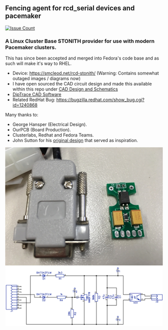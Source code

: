 ## Fencing agent for rcd_serial devices and pacemaker

[![Issue Count](https://codeclimate.com/github/sammcj/fence_rcd_serial/badges/issue_count.svg)](https://codeclimate.com/github/sammcj/fence_rcd_serial)

### A Linux Cluster Base STONITH provider for use with modern Pacemaker clusters.

This has since been accepted and merged into Fedora's code base and as such will make it's way to RHEL.

- Device: https://smcleod.net/rcd-stonith/ (Warning: Contains somewhat outaged images / diagrams now)
- I have open sourced the CAD circuit design and made this available within this repo under 
[CAD Design and Schematics](CAD/STONTH_CAD_DESIGN_V3)
- [DipTrace CAD Software](http://diptrace.com/download-diptrace/mac-install/)
- Related RedHat Bug: https://bugzilla.redhat.com/show_bug.cgi?id=1240868

Many thanks to:

- George Hansper (Electrical Design).
- OurPCB (Board Production).
- Clusterlabs, Redhat and Fedora Teams.
- John Sutton for his [original design](http://www.init.hr/dev/cluster/glue/lib/plugins/stonith/rcd_serial.c) that served as inspiration.

![](images/v3_cable.jpg)
![](images/rcd_serial_v3_diagram.png)
